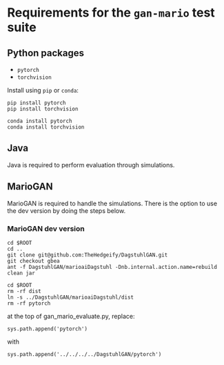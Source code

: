 # Requirements for the `gan-mario` test suite

## Python packages

- `pytorch`
- `torchvision`

Install using `pip` or `conda`:

````
pip install pytorch
pip install torchvision
````

````
conda install pytorch
conda install torchvision
````

## Java

Java is required to perform evaluation through simulations.

## MarioGAN

MarioGAN is required to handle the simulations. There is the option to use the dev version by doing the steps below.

### MarioGAN dev version
````
cd $ROOT
cd ..
git clone git@github.com:TheHedgeify/DagstuhlGAN.git
git checkout gbea
ant -f DagstuhlGAN/marioaiDagstuhl -Dnb.internal.action.name=rebuild clean jar

cd $ROOT
rm -rf dist
ln -s ../DagstuhlGAN/marioaiDagstuhl/dist
rm -rf pytorch
````
at the top of gan_mario_evaluate.py, replace: 
````
sys.path.append('pytorch')
````
with
````
sys.path.append('../../../../DagstuhlGAN/pytorch')
````

